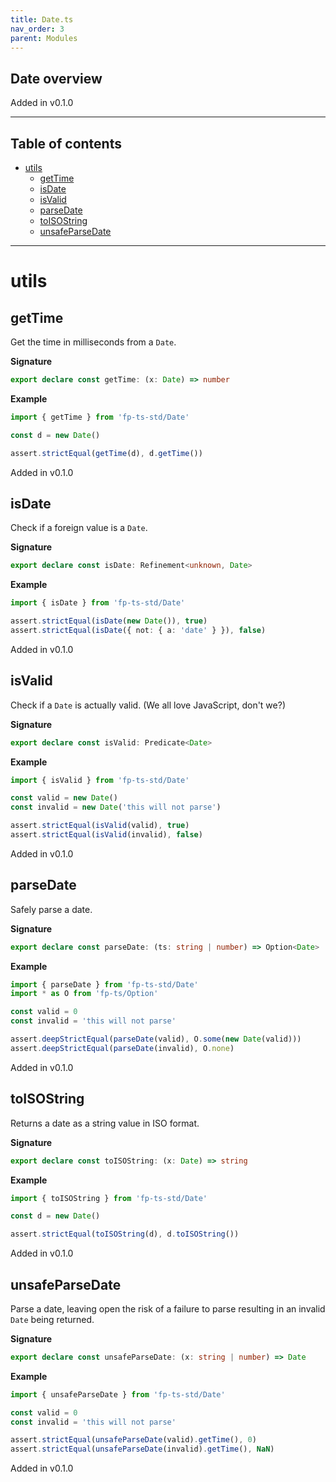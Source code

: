 ```yaml
---
title: Date.ts
nav_order: 3
parent: Modules
---
```


## Date overview

Added in v0.1.0

---

<h2 class="text-delta">Table of contents</h2>

- [utils](#utils)
  - [getTime](#gettime)
  - [isDate](#isdate)
  - [isValid](#isvalid)
  - [parseDate](#parsedate)
  - [toISOString](#toisostring)
  - [unsafeParseDate](#unsafeparsedate)

---

# utils

## getTime

Get the time in milliseconds from a `Date`.

**Signature**

```ts
export declare const getTime: (x: Date) => number
```

**Example**

```ts
import { getTime } from 'fp-ts-std/Date'

const d = new Date()

assert.strictEqual(getTime(d), d.getTime())
```

Added in v0.1.0

## isDate

Check if a foreign value is a `Date`.

**Signature**

```ts
export declare const isDate: Refinement<unknown, Date>
```

**Example**

```ts
import { isDate } from 'fp-ts-std/Date'

assert.strictEqual(isDate(new Date()), true)
assert.strictEqual(isDate({ not: { a: 'date' } }), false)
```

Added in v0.1.0

## isValid

Check if a `Date` is actually valid. (We all love JavaScript, don't we?)

**Signature**

```ts
export declare const isValid: Predicate<Date>
```

**Example**

```ts
import { isValid } from 'fp-ts-std/Date'

const valid = new Date()
const invalid = new Date('this will not parse')

assert.strictEqual(isValid(valid), true)
assert.strictEqual(isValid(invalid), false)
```

Added in v0.1.0

## parseDate

Safely parse a date.

**Signature**

```ts
export declare const parseDate: (ts: string | number) => Option<Date>
```

**Example**

```ts
import { parseDate } from 'fp-ts-std/Date'
import * as O from 'fp-ts/Option'

const valid = 0
const invalid = 'this will not parse'

assert.deepStrictEqual(parseDate(valid), O.some(new Date(valid)))
assert.deepStrictEqual(parseDate(invalid), O.none)
```

Added in v0.1.0

## toISOString

Returns a date as a string value in ISO format.

**Signature**

```ts
export declare const toISOString: (x: Date) => string
```

**Example**

```ts
import { toISOString } from 'fp-ts-std/Date'

const d = new Date()

assert.strictEqual(toISOString(d), d.toISOString())
```

Added in v0.1.0

## unsafeParseDate

Parse a date, leaving open the risk of a failure to parse resulting in an
invalid `Date` being returned.

**Signature**

```ts
export declare const unsafeParseDate: (x: string | number) => Date
```

**Example**

```ts
import { unsafeParseDate } from 'fp-ts-std/Date'

const valid = 0
const invalid = 'this will not parse'

assert.strictEqual(unsafeParseDate(valid).getTime(), 0)
assert.strictEqual(unsafeParseDate(invalid).getTime(), NaN)
```

Added in v0.1.0
